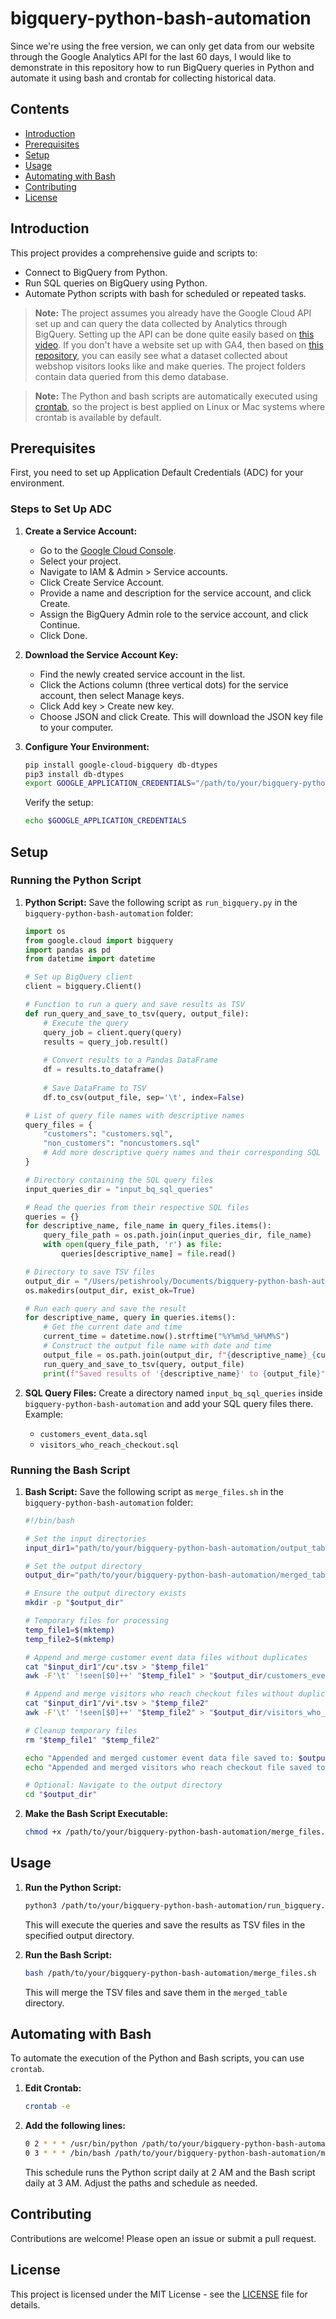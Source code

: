 # bigquery-python-bash-automation

Since we're using the free version, we can only get data from our website through the Google Analytics API for the last 60 days, I would like to demonstrate in this repository how to run BigQuery queries in Python and automate it using bash and crontab for collecting historical data.

## Contents

- [Introduction](#introduction)
- [Prerequisites](#prerequisites)
- [Setup](#setup)
- [Usage](#usage)
- [Automating with Bash](#automating-with-bash)
- [Contributing](#contributing)
- [License](#license)

## Introduction

This project provides a comprehensive guide and scripts to:

- Connect to BigQuery from Python.
- Run SQL queries on BigQuery using Python.
- Automate Python scripts with bash for scheduled or repeated tasks.

> **Note:** The project assumes you already have the Google Cloud API set up and can query the data collected by Analytics through BigQuery. Setting up the API can be done quite easily based on [this video](https://www.youtube.com/watch?v=HbxIXEfl-Hs&list=LL&index=21). If you don't have a website set up with GA4, then based on [this repository](https://github.com/ngchub/Google-Cloud-Workshops/blob/main/.Exploring%20Your%20Ecommerce%20Dataset%20with%20SQL%20in%20Google%20BigQuery/Ecommerce_Practice_Notebook.md), you can easily see what a dataset collected about webshop visitors looks like and make queries. The project folders contain data queried from this demo database.

> **Note:** The Python and bash scripts are automatically executed using [crontab](https://linuxhandbook.com/crontab/), so the project is best applied on Linux or Mac systems where crontab is available by default.

## Prerequisites

First, you need to set up Application Default Credentials (ADC) for your environment.

### Steps to Set Up ADC

1. **Create a Service Account:**
    - Go to the [Google Cloud Console](https://console.cloud.google.com/).
    - Select your project.
    - Navigate to IAM & Admin > Service accounts.
    - Click Create Service Account.
    - Provide a name and description for the service account, and click Create.
    - Assign the BigQuery Admin role to the service account, and click Continue.
    - Click Done.

2. **Download the Service Account Key:**
    - Find the newly created service account in the list.
    - Click the Actions column (three vertical dots) for the service account, then select Manage keys.
    - Click Add key > Create new key.
    - Choose JSON and click Create. This will download the JSON key file to your computer.

3. **Configure Your Environment:**
    ```sh
    pip install google-cloud-bigquery db-dtypes
    pip3 install db-dtypes
    export GOOGLE_APPLICATION_CREDENTIALS="/path/to/your/bigquery-python-bash-automation/service-account-file.json"
    ```
    Verify the setup:
    ```sh
    echo $GOOGLE_APPLICATION_CREDENTIALS
    ```

## Setup

### Running the Python Script

1. **Python Script:**
    Save the following script as `run_bigquery.py` in the `bigquery-python-bash-automation` folder:

    ```python
    import os
    from google.cloud import bigquery
    import pandas as pd
    from datetime import datetime
    
    # Set up BigQuery client
    client = bigquery.Client()
    
    # Function to run a query and save results as TSV
    def run_query_and_save_to_tsv(query, output_file):
        # Execute the query
        query_job = client.query(query)
        results = query_job.result()
        
        # Convert results to a Pandas DataFrame
        df = results.to_dataframe()
        
        # Save DataFrame to TSV
        df.to_csv(output_file, sep='\t', index=False)
    
    # List of query file names with descriptive names
    query_files = {
        "customers": "customers.sql",
        "non_customers": "noncustomers.sql"
        # Add more descriptive query names and their corresponding SQL file names here
    }
    
    # Directory containing the SQL query files
    input_queries_dir = "input_bq_sql_queries"
    
    # Read the queries from their respective SQL files
    queries = {}
    for descriptive_name, file_name in query_files.items():
        query_file_path = os.path.join(input_queries_dir, file_name)
        with open(query_file_path, 'r') as file:
            queries[descriptive_name] = file.read()
    
    # Directory to save TSV files
    output_dir = "/Users/petishrooly/Documents/bigquery-python-bash-automation/output_tables"
    os.makedirs(output_dir, exist_ok=True)
    
    # Run each query and save the result
    for descriptive_name, query in queries.items():
        # Get the current date and time
        current_time = datetime.now().strftime("%Y%m%d_%H%M%S")
        # Construct the output file name with date and time
        output_file = os.path.join(output_dir, f"{descriptive_name}_{current_time}.tsv")
        run_query_and_save_to_tsv(query, output_file)
        print(f"Saved results of '{descriptive_name}' to {output_file}")

    ```

2. **SQL Query Files:**
    Create a directory named `input_bq_sql_queries` inside `bigquery-python-bash-automation` and add your SQL query files there. Example:
    - `customers_event_data.sql`
    - `visitors_who_reach_checkout.sql`

### Running the Bash Script

1. **Bash Script:**
    Save the following script as `merge_files.sh` in the `bigquery-python-bash-automation` folder:

    ```sh
    #!/bin/bash

    # Set the input directories
    input_dir1="path/to/your/bigquery-python-bash-automation/output_tables"

    # Set the output directory
    output_dir="path/to/your/bigquery-python-bash-automation/merged_table"

    # Ensure the output directory exists
    mkdir -p "$output_dir"

    # Temporary files for processing
    temp_file1=$(mktemp)
    temp_file2=$(mktemp)

    # Append and merge customer event data files without duplicates
    cat "$input_dir1"/cu*.tsv > "$temp_file1"
    awk -F'\t' '!seen[$0]++' "$temp_file1" > "$output_dir/customers_event_data_MERGED.tsv"

    # Append and merge visitors who reach checkout files without duplicates
    cat "$input_dir1"/vi*.tsv > "$temp_file2"
    awk -F'\t' '!seen[$0]++' "$temp_file2" > "$output_dir/visitors_who_reach_checkout_MERGED.tsv"

    # Cleanup temporary files
    rm "$temp_file1" "$temp_file2"

    echo "Appended and merged customer event data file saved to: $output_dir/customers_event_data_MERGED.tsv"
    echo "Appended and merged visitors who reach checkout file saved to: $output_dir/visitors_who_reach_checkout_MERGED.tsv"

    # Optional: Navigate to the output directory
    cd "$output_dir"
    ```

2. **Make the Bash Script Executable:**
    ```sh
    chmod +x /path/to/your/bigquery-python-bash-automation/merge_files.sh
    ```

## Usage

1. **Run the Python Script:**
    ```sh
    python3 /path/to/your/bigquery-python-bash-automation/run_bigquery.py
    ```
    This will execute the queries and save the results as TSV files in the specified output directory.

2. **Run the Bash Script:**
    ```sh
    bash /path/to/your/bigquery-python-bash-automation/merge_files.sh
    ```
    This will merge the TSV files and save them in the `merged_table` directory.

## Automating with Bash

To automate the execution of the Python and Bash scripts, you can use `crontab`.

1. **Edit Crontab:**
    ```sh
    crontab -e
    ```

2. **Add the following lines:**
    ```sh
    0 2 * * * /usr/bin/python /path/to/your/bigquery-python-bash-automation/run_bigquery.py
    0 3 * * * /bin/bash /path/to/your/bigquery-python-bash-automation/merge_files.sh
    ```
    This schedule runs the Python script daily at 2 AM and the Bash script daily at 3 AM. Adjust the paths and schedule as needed.

## Contributing

Contributions are welcome! Please open an issue or submit a pull request.

## License

This project is licensed under the MIT License - see the [LICENSE](LICENSE) file for details.
